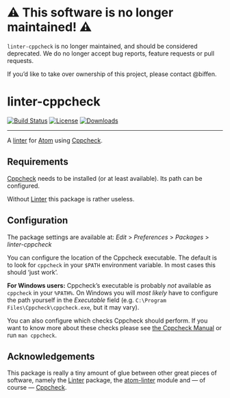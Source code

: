 # ⚠ This software is no longer maintained! ⚠

`linter-cppcheck` is no longer maintained, and should be considered deprecated.
We do no longer accept bug reports, feature requests or pull requests.

If you’d like to take over ownership of this project, please contact @biffen.

# linter-cppcheck

[![Build Status](https://img.shields.io/travis/Munkei/atom-linter-cppcheck.svg?style=flat-square)](https://travis-ci.org/Munkei/atom-linter-cppcheck)
[![License](https://img.shields.io/github/license/Munkei/atom-linter-cppcheck.svg?style=flat-square)](https://github.com/Munkei/atom-linter-cppcheck/blob/master/LICENSE.md)
[![Downloads](https://img.shields.io/apm/dm/linter-cppcheck.svg?style=flat-square)](https://atom.io/packages/linter-cppcheck)

---

A [linter] for [Atom] using [Cppcheck].

## Requirements

[Cppcheck] needs to be installed (or at least available). Its path can be
configured.

Without [Linter] this package is rather useless.

## Configuration

The package settings are available at: _Edit_ > _Preferences_ > _Packages_ >
_linter-cppcheck_

You can configure the location of the Cppcheck executable. The default is to
look for `cppcheck` in your `$PATH` environment variable. In most cases this
should ‘just work’.

**For Windows users:** Cppcheck’s executable is probably _not_ available as
`cppcheck` in your `%PATH%`. On Windows you will _most likely_ have to configure
the path yourself in the _Executable_ field (e.g.
`C:\Program Files\Cppcheck\cppcheck.exe`, but it may vary).

You can also configure which checks Cppcheck should perform. If you want to know
more about these checks please see [the Cppcheck Manual](PDF) or run `man cppcheck`.

## Acknowledgements

This package is really a tiny amount of glue between other great pieces of
software, namely the [Linter] package, the [atom-linter] module and — of course
— [Cppcheck].

[atom]: https://atom.io
[atom-linter]: https://www.npmjs.com/package/atom-linter
[cppcheck]: http://cppcheck.sourceforge.net
[the cppcheck manual]: http://cppcheck.sourceforge.net/manual.pdf
[linter]: https://atom.io/packages/linter

<!--
LocalWords:  linter cppcheck Cppcheck’s exe
 -->
